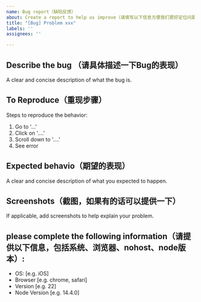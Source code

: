 ```yaml
---
name: Bug report（缺陷反馈）
about: Create a report to help us improve（请填写以下信息方便我们更好定位问题）
title: "[Bug] Problem xxx"
labels: ''
assignees: ''

---
```


## Describe the bug （请具体描述一下Bug的表现）
A clear and concise description of what the bug is.


## To Reproduce（重现步骤）
Steps to reproduce the behavior:
1. Go to '...'
2. Click on '....'
3. Scroll down to '....'
4. See error


## Expected behavio（期望的表现）
A clear and concise description of what you expected to happen.


## Screenshots（截图，如果有的话可以提供一下）
If applicable, add screenshots to help explain your problem.


## please complete the following information（请提供以下信息，包括系统、浏览器、nohost、node版本）:
 - OS: [e.g. iOS]
 - Browser [e.g. chrome, safari]
 - Version [e.g. 22]
 - Node Version [e.g. 14.4.0]
